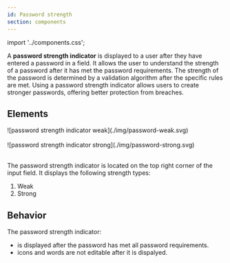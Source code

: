 ```yaml
---
id: Password strength
section: components
---
```


import '../components.css';

A **password strength indicator** is displayed to a user after they have entered a password in a field. It allows the user to understand the strength of a password after it has met the password requirements. The strength of the password is determined by a validation algorithm after the specific rules are met.  Using a password strength indicator allows users to create stronger passwords, offering better protection from breaches. 

## Elements

<div class="ws-docs-content-img">![password strength indicator weak](./img/password-weak.svg)</div>
<br/>
<div class="ws-docs-content-img">![password strength indicator strong](./img/password-strong.svg)</div>
<br/>

The password strength indicator is located on the top right corner of the input field. It displays the following strength types:
1. Weak
2. Strong

## Behavior

The password strength indicator:
- is displayed after the password has met all password requirements.
- icons and words are not editable after it is dispalyed.